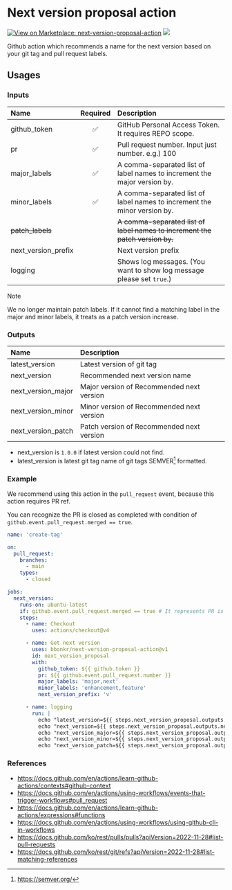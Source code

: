 # Next version proposal action

[![View on Marketplace: next-version-proposal-action](https://img.shields.io/badge/Marketplace-next--version--proposal--action-blueviolet)](https://github.com/marketplace/actions/next-version-proposal-action) [![](https://img.shields.io/github/v/release/bbonkr/next-version-proposal-action?display_name=tag&style=flat-square&include_prereleases)](https://github.com/bbonkr/next-version-proposal-action/releases)

Github action which recommends a name for the next version based on your git tag and pull request labels.

## Usages

### Inputs

| Name                | Required | Description                                                                  |
| :------------------ | :------: | :--------------------------------------------------------------------------- |
| github_token        |    ✅    | GitHub Personal Access Token. It requires REPO scope.                        |
| pr                  |    ✅    | Pull request number. Input just number. e.g.) 100                            |
| major_labels        |    ✅    | A comma-separated list of label names to increment the major version by.     |
| minor_labels        |    ✅    | A comma-separated list of label names to increment the minor version by.     |
| ~~patch_labels~~    |          | ~~A comma-separated list of label names to increment the patch version by.~~ |
| next_version_prefix |          | Next version prefix                                                          |
| logging             |          | Shows log messages. (You want to show log message please set `true`.)        |

> [!NOTE]
> We no longer maintain patch labels. If it cannot find a matching label in the major and minor labels, it treats as a patch version increase.

### Outputs

| Name               | Description                               |
| :----------------- | :---------------------------------------- |
| latest_version     | Latest version of git tag                 |
| next_version       | Recommended next version name             |
| next_version_major | Major version of Recommended next version |
| next_version_minor | Minor version of Recommended next version |
| next_version_patch | Patch version of Recommended next version |

- next_version is `1.0.0` if latest version could not find.
- latest_version is latest git tag name of git tags SEMVER[^semver] formatted.

### Example

We recommend using this action in the `pull_request` event, because this action requires PR ref.

You can recognize the PR is closed as completed with condition of `github.event.pull_request.merged == true`.

```yaml
name: 'create-tag'

on:
  pull_request:
    branches:
      - main
    types:
      - closed

jobs:
  next_version:
    runs-on: ubuntu-latest
    if: github.event.pull_request.merged == true # It represents PR is closed as completed
    steps:
      - name: Checkout
        uses: actions/checkout@v4

      - name: Get next version
        uses: bbonkr/next-version-proposal-action@v1
        id: next_version_proposal
        with:
          github_token: ${{ github.token }}
          pr: ${{ github.event.pull_request.number }}
          major_labels: 'major,next'
          minor_labels: 'enhancement,feature'
          next_version_prefix: 'v'

      - name: logging
        run: |
          echo "latest_version=${{ steps.next_version_proposal.outputs.latest_version }}"
          echo "next_version=${{ steps.next_version_proposal.outputs.next_version }}"
          echo "next_version_major=${{ steps.next_version_proposal.outputs.next_version_major }}"
          echo "next_version_minor=${{ steps.next_version_proposal.outputs.next_version_minor }}"
          echo "next_version_patch=${{ steps.next_version_proposal.outputs.next_version_patch }}"
```

### References

- https://docs.github.com/en/actions/learn-github-actions/contexts#github-context
- https://docs.github.com/en/actions/using-workflows/events-that-trigger-workflows#pull_request
- https://docs.github.com/en/actions/learn-github-actions/expressions#functions
- https://docs.github.com/en/actions/using-workflows/using-github-cli-in-workflows
- https://docs.github.com/ko/rest/pulls/pulls?apiVersion=2022-11-28#list-pull-requests
- https://docs.github.com/ko/rest/git/refs?apiVersion=2022-11-28#list-matching-references

[^semver]: https://semver.org/
